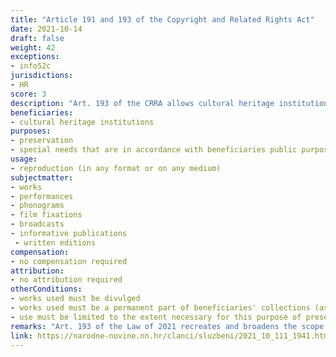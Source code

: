 ```yaml
---
title: "Article 191 and 193 of the Copyright and Related Rights Act"
date: 2021-10-14
draft: false
weight: 42
exceptions:
- info52c
jurisdictions:
- HR
score: 3
description: "Art. 193 of the CRRA allows cultural heritage institutions to reproduce an author's work or the subject of a related right on any basis, for their special needs that are in accordance with their public purpose, such as the needs of preserving and securing the material, technical restoration and repair of the material, management of the collection and other own needs, if they do not achieve direct or indirect financial or commercial benefit. In addition, a new art. 191 allows for cultural heritage institutions to reproduce works of authorship and objects of related rights that are a permanent part of their collections, in any format or on any medium, for the purpose of their preservation and to the extent necessary for this purpose. Works are considered to be part of the collections of cultural heritage institutions in cases where copies thereof are owned by the beneficiary or are permanently held by it on the basis of a contract for use, deposit or permanent loan, or similar contractual relationship. Contractual provisions contrary to the exception are considered null and void." 
beneficiaries:
- cultural heritage institutions
purposes: 
- preservation
- special needs that are in accordance with beneficiaries public purpose and are non-commercial
usage:
- reproduction (in any format or on any medium)
subjectmatter:
- works 
- performances
- phonograms
- film fixations
- broadcasts
- informative publications
 - written editions
compensation:
- no compensation required
attribution: 
- no attribution required
otherConditions: 
- works used must be divulged
- works used must be a permanent part of beneficiaries' collections (as per art. 191)
- use must be limited to the extent necessary for this purpose of preservation of works (as per art. 191)
remarks: "Art. 193 of the Law of 2021 recreates and broadens the scope of the prevously existing art. 84 for the reproduction in favour of educational, cultural, charitable and other institutions pursuing non-commercial purposes. In parallel, art. 6 of the CDSM directive has been implemented verbatim in a different provision covering preservation only in art. 191 of the Law.<br /><br />Art. 187(3) of the Law of 2021 (on TDM) contains a legal definition of 'cultural heritage institutions'. An institution of cultural heritage is a publicly available library or museum, archive or institution of film or audiovisual heritage. This includes national libraries and national archives, as well as archives and publicly available libraries of educational institutions, scientific organizations and public broadcasting organizations.<br /><br />Under Article 181 (1) of the law, exceptions and limitations apply to both works (which must be divulged) and other subject-matter, subject to related rights. Article 181 (2) contains the requirements of the 3-step test."
link: https://narodne-novine.nn.hr/clanci/sluzbeni/2021_10_111_1941.html?fbclid=IwAR0MqXwMhX8bMoETnGphIX3BGU0eq4_8s9B0rGMclSpPj52yxWFIEZlTR3c" 
---
```

